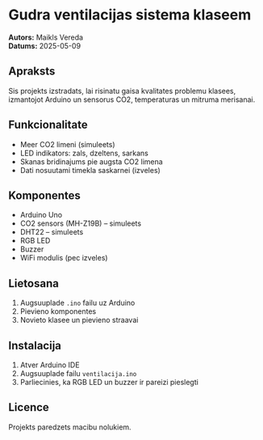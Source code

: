 
# Gudra ventilacijas sistema klaseem

**Autors:** Maikls Vereda  
**Datums:** 2025-05-09

## Apraksts
Sis projekts izstradats, lai risinatu gaisa kvalitates problemu klasees, izmantojot Arduino un sensorus CO2, temperaturas un mitruma merisanai.

## Funkcionalitate
- Meer CO2 limeni (simuleets)
- LED indikators: zals, dzeltens, sarkans
- Skanas bridinajums pie augsta CO2 limena
- Dati nosuutami timekla saskarnei (izveles)

## Komponentes
- Arduino Uno
- CO2 sensors (MH-Z19B) – simuleets
- DHT22 – simuleets
- RGB LED
- Buzzer
- WiFi modulis (pec izveles)

## Lietosana
1. Augsuuplade `.ino` failu uz Arduino
2. Pievieno komponentes
3. Novieto klasee un pievieno straavai

## Instalacija
1. Atver Arduino IDE
2. Augsuuplade failu `ventilacija.ino`
3. Parliecinies, ka RGB LED un buzzer ir pareizi pieslegti

## Licence
Projekts paredzets macibu nolukiem.
